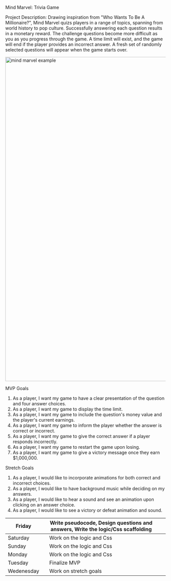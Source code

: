Mind Marvel: Trivia Game 

Project Description: Drawing inspiration from "Who Wants To Be A Millionaire?", Mind Marvel quizs players in a range of topics, spanning from world history to pop culture. Successfully answering each question results in a monetary reward. The challenge questions become more difficult as you as you progress through the game. A time limit will exist, and the game will end if the player provides an incorrect answer. A fresh set of randomly selected questions will appear when the game starts over.




<img width="1016" alt="mind marvel example" src="https://github.com/laurendea/Mind-Marvel/assets/152624207/33dfc8da-3e6b-497a-b8d1-0acb82a7bc6c">




MVP Goals

1. As a player, I want my game to have a clear presentation of the question and four answer choices.
2. As a player, I want my game to display the time limit.
3. As a player, I want my game to include the question's money value and the player's current earnings.
4. As a player, I want my game to inform the player whether the answer is correct or incorrect.
5. As a player, I want my game to give the correct answer if a player responds incorrectly.
6. As a player, I want my game to restart the game upon losing.
7. As a player, I want my game to give a victory message once they earn $1,000,000.

Stretch Goals

1. As a player, I would like to incorporate animations for both correct and incorrect choices.
2. As a player, I would like to have background music while deciding on my answers.
3. As a player, I would like to hear a sound and see an animation upon clicking on an answer choice.
4. As a player, I would like to see a victory or defeat animation and sound.

| Friday     |   | Write pseudocode, Design questions and answers, Write the logic/Css scaffolding  |   |   |
|------------|---|----------------------------------------------------------------------------------|---|---|
| Saturday   |   | Work on the logic and Css                                                        |   |   |
| Sunday     |   | Work on the logic and Css                                                        |   |   |
| Monday     |   | Work on the logic and Css                                                        |   |   |
| Tuesday    |   | Finalize MVP                                                                     |   |   |
| Wedenesday |   | Work on stretch goals                                                            |   |   |                                                           |   |   |


